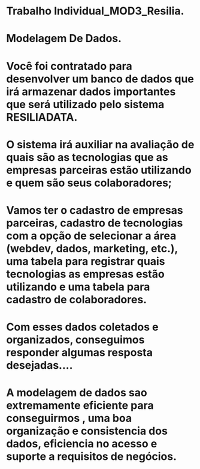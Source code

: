 # Trabalho Individual_MOD3_Resilia.

#    Modelagem De Dados.

# Você foi contratado para desenvolver um banco de dados que irá armazenar dados importantes que será utilizado pelo sistema RESILIADATA.

# O sistema irá auxiliar na avaliação de quais são as tecnologias que as empresas parceiras estão utilizando e quem são seus colaboradores;

# Vamos ter o cadastro de empresas parceiras, cadastro de tecnologias com a opção de selecionar a área (webdev, dados, marketing, etc.), uma tabela para registrar quais tecnologias as empresas estão utilizando e uma tabela para cadastro de colaboradores.

# Com esses dados coletados e organizados, conseguimos responder algumas resposta desejadas....

# A modelagem de dados sao extremamente eficiente para conseguirmos , uma boa organização e consistencia dos dados, eficiencia no acesso e suporte a requisitos de negócios.



